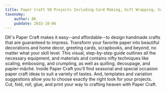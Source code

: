 ```yaml
---
title: Paper Craft 50 Projects Including Card Making, Gift Wrapping, Scrapbooking, and Beautiful Paper Flowers
taxonomy:
	author: DK
	pubdate: 2015-10-06
---
```

DK's Paper Craft makes it easy--and affordable--to design handmade crafts that are guaranteed to impress. Transform your favorite paper into beautiful decorations and home decor, greeting cards, scrapbooks, and beyond, no matter what your skill level. This visual, step-by-step guide outlines all the necessary equipment, and materials and contains nifty techniques like scaling, embossing, and crumpling, as well as quilling, decoupage, and papier-mâché. Inside Paper Craft you'll find seasonal and special occasion paper craft ideas to suit a variety of tastes. And, templates and variation suggestions allow you to choose exactly the right look for your projects. Cut, fold, roll, glue, and print your way to crafting heaven with Paper Craft.